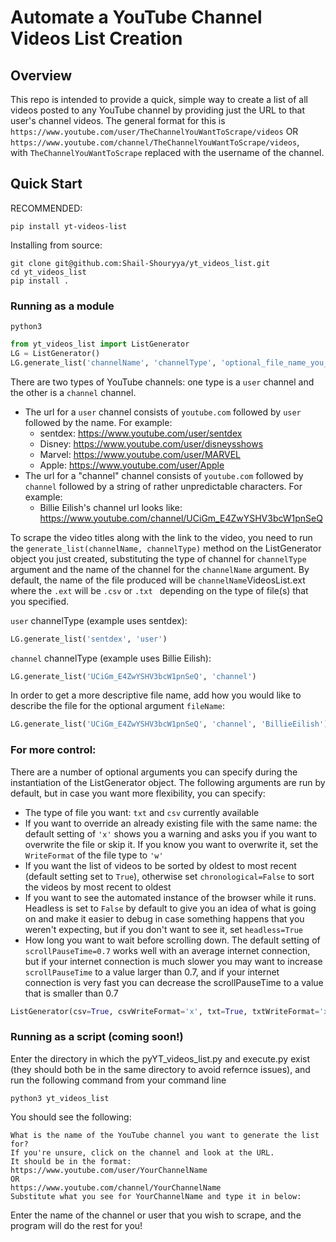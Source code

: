 # Automate a YouTube Channel Videos List Creation

## Overview
This repo is intended to provide a quick, simple way to create a list of all videos posted to any YouTube channel by providing just the URL to that user's channel videos. The general format for this is `https://www.youtube.com/user/TheChannelYouWantToScrape/videos` OR  
`https://www.youtube.com/channel/TheChannelYouWantToScrape/videos`,  
with `TheChannelYouWantToScrape` replaced with the username of the channel.

## Quick Start
RECOMMENDED:
```
pip install yt-videos-list
```
Installing from source:
```
git clone git@github.com:Shail-Shouryya/yt_videos_list.git
cd yt_videos_list
pip install .
```
### Running as a module
```
python3
```
```python
from yt_videos_list import ListGenerator
LG = ListGenerator()
LG.generate_list('channelName', 'channelType', 'optional_file_name_you_can_provide')
```
There are two types of YouTube channels: one type is a `user` channel and the other is a `channel` channel.
* The url for a `user` channel consists of `youtube.com` followed by `user` followed by the name. For example:
  * sentdex: https://www.youtube.com/user/sentdex
  * Disney: https://www.youtube.com/user/disneysshows
  * Marvel: https://www.youtube.com/user/MARVEL
  * Apple: https://www.youtube.com/user/Apple
* The url for a "channel" channel consists of `youtube.com` followed by `channel` followed by a string of rather unpredictable characters. For example:
  * Billie Eilish's channel url looks like: https://www.youtube.com/channel/UCiGm_E4ZwYSHV3bcW1pnSeQ

To scrape the video titles along with the link to the video, you need to run the `generate_list(channelName, channelType)` method on the ListGenerator object you just created, substituting the type of channel for `channelType` argument and the name of the channel for the `channelName` argument. By default, the name of the file produced will be `channelName`VideosList.ext where the `.ext` will be `.csv` or `.txt ` depending on the type of file(s) that you specified. 

`user` channelType (example uses sentdex):
```python
LG.generate_list('sentdex', 'user')
```
`channel` channelType (example uses Billie Eilish):
```python
LG.generate_list('UCiGm_E4ZwYSHV3bcW1pnSeQ', 'channel')
```
In order to get a more descriptive file name, add how you would like to describe the file for the optional argument `fileName`:
```python
LG.generate_list('UCiGm_E4ZwYSHV3bcW1pnSeQ', 'channel', 'BillieEilish')
```
### For more control:
There are a number of optional arguments you can specify during the instantiation of the ListGenerator object. The following arguments are run by default, but in case you want more flexibility, you can specify:
  * The type of file you want: `txt` and `csv` currently available
  * If you want to override an already existing file with the same name: the default setting of `'x'` shows you a warning and asks you if you want to overwrite the file or skip it. If you know you want to overwrite it, set the `WriteFormat` of the file type to `'w'`
  * If you want the list of videos to be sorted by oldest to most recent (default setting set to `True`), otherwise set `chronological=False` to sort the videos by most recent to oldest
  * If you want to see the automated instance of the browser while it runs. Headless is set to `False` by default to give you an idea of what is going on and make it easier to debug in case something happens that you weren't expecting, but if you don't want to see it, set `headless=True`
  * How long you want to wait before scrolling down. The default setting of `scrollPauseTime=0.7` works well with an average internet connection, but if your internet connection is much slower you may want to increase `scrollPauseTime` to a value larger than 0.7, and if your internet connection is very fast you can decrease the scrollPauseTime to a value that is smaller than 0.7
```python
ListGenerator(csv=True, csvWriteFormat='x', txt=True, txtWriteFormat='x', docx=False, docxWriteFormat='x', chronological=True, headless=False, scrollPauseTime=0.7,)
```

### Running as a script (coming soon!)
Enter the directory in which the pyYT_videos_list.py and execute.py exist (they should both be in the same directory to avoid refernce issues), and run the following command from your command line  
```
python3 yt_videos_list
```  
You should see the following:  
```
What is the name of the YouTube channel you want to generate the list for?
If you're unsure, click on the channel and look at the URL.
It should be in the format:
https://www.youtube.com/user/YourChannelName
OR
https://www.youtube.com/channel/YourChannelName
Substitute what you see for YourChannelName and type it in below:
```
Enter the name of the channel or user that you wish to scrape, and the program will do the rest for you!
